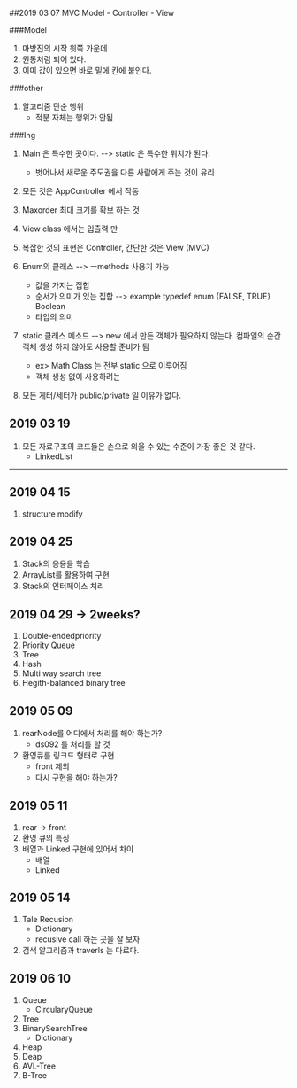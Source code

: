 ##2019 03 07
MVC 
Model - Controller - View

###Model
1. 마방진의 시작 윗쪽 가운데 
2. 원통처럼 되어 있다. 
3. 이미 값이 있으면 바로 밑에 칸에 붙인다. 

###other
1. 알고리즘 단순 행위
    - 적분 자체는 행위가 안됨

###Ing
1. Main 은 특수한 곳이다. --> static 은 특수한 위치가 된다. 
    - 벗어나서 새로운 주도권을 다른 사람에게 주는 것이 유리
2. 모든 것은 AppController 에서 작동
3. Maxorder 최대 크기를 확보 하는 것
4. View class 에서는 입출력 만
5.  복잡한 것의 표현은 Controller, 간단한 것은 View (MVC)
6. Enum의 클래스 --> ㅡmethods 사용기 가능
    - 값을 가지는 집합
    - 순서가 의미가 있는 집합 --> example typedef enum {FALSE, TRUE} Boolean
    - 타입의 의미
    
7. static 클래스 메소드 --> new 에서 만든 객체가 필요하지 않는다. 컴파일의 순간 객체 생성 하지 않아도 사용할 준비가 됨
    - ex> Math Class 는 전부 static 으로 이루어짐
    - 객체 생성 없이 사용하려는 
8. 모든 게터/세터가 public/private 일 이유가 없다.       

## 2019 03 19
1. 모든 자료구조의 코드들은 손으로 외울 수 있는 수준이 가장 좋은 것 같다. 
    - LinkedList
- - -
## 2019 04 15
1. structure modify

## 2019 04 25 
1. Stack의 응용을 학습 
2. ArrayList를 활용하여 구현
3. Stack의 인터페이스 처리

## 2019 04 29 -> 2weeks?
1. Double-endedpriority
2. Priority Queue
3. Tree
4. Hash
5. Multi way search tree
6. Hegith-balanced binary tree

## 2019 05 09
1. rearNode를 어디에서 처리를 해야 하는가?
    - ds092 를 처리를 할 것
2. 환영큐를 링크드 형태로 구현
    - front 제외
    - 다시 구현을 해야 하는가?

## 2019 05 11
1. rear -> front
2. 환영 큐의 특징
3. 배열과 Linked 구현에 있어서 차이
    - 배열 
    - Linked

## 2019 05 14
1. Tale Recusion
    - Dictionary
    - recusive call 하는 곳을 잘 보자
2. 검색 알고리즘과 traverls 는 다르다.

## 2019 06 10
1. Queue
    - CircularyQueue
2. Tree
3. BinarySearchTree
    - Dictionary
4. Heap
5. Deap
6. AVL-Tree
7. B-Tree